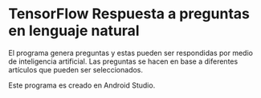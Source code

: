 # TensorFlow Respuesta a preguntas en lenguaje natural

El programa genera preguntas y estas pueden ser respondidas por medio de inteligencia artificial.
Las preguntas se hacen en base a diferentes artículos que pueden ser seleccionados.


Este programa es creado en Android Studio.
